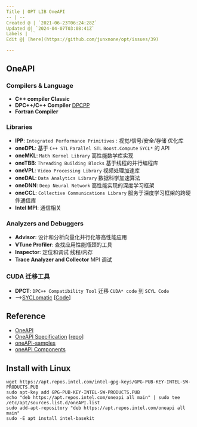```yaml
---
Title | OPT LIB OneAPI
-- | --
Created @ | `2021-06-23T06:24:28Z`
Updated @| `2024-04-07T03:08:41Z`
Labels | ``
Edit @| [here](https://github.com/junxnone/opt/issues/39)

---
```

## OneAPI

### Compilers & Language 

- **C++ compiler Classic**
-  **DPC++/C++ Compiler** [DPCPP](/0036_OPT_PARA_DPCPP)
- **Fortran Compiler**

### Libraries

- **IPP**: `Integrated Performance Primitives` : 视觉/信号/安全/存储 优化库
- **oneDPL**: 基于 `C++ STL`  `Parallel STL` `Boost.Compute` `SYCL*` 的 API
- **oneMKL**: `Math Kernel Library` 高性能数学库实现
- **oneTBB**: `Threading Building Blocks` 基于线程的并行编程库
- **oneVPL**: `Video Processing Library` 视频处理加速库
- **oneDAL**: `Data Analytics Library` 数据科学加速算法
- **oneDNN**: `Deep Neural Network` 高性能实现的深度学习框架
- **oneCCL**: `Collective Communications Library` 服务于深度学习框架的跨硬件通信库
- **Intel MPI**: 通信相关

### Analyzers and Debuggers

- **Advisor**: 设计和分析向量化并行化等高性能应用
- **VTune Profiler**: 查找应用性能瓶颈的工具
- **Inspector**: 定位和调试 线程/内存
- **Trace Analyzer and Collector** MPI 调试

### CUDA 迁移工具

- **DPCT**: `DPC++ Compatibility Tool`  迁移 `CUDA* code` 到 `SCYL Code`
- -->[SYCLomatic](https://oneapi-src.github.io/SYCLomatic/index.html) [[Code](https://github.com/oneapi-src/SYCLomatic)]


## Reference

- [OneAPI](https://www.intel.com/content/www/us/en/developer/tools/oneapi/overview.html)
- [OneAPI Specification](https://spec.oneapi.io/versions/1.2-rev-1/) [[repo](https://github.com/oneapi-src/oneAPI-spec)]
- [oneAPI-samples](https://github.com/oneapi-src/oneAPI-samples)
- [oneAPI Components](https://www.intel.com/content/www/us/en/developer/tools/oneapi/components.html)



## Install  with Linux

```
wget https://apt.repos.intel.com/intel-gpg-keys/GPG-PUB-KEY-INTEL-SW-PRODUCTS.PUB
sudo apt-key add GPG-PUB-KEY-INTEL-SW-PRODUCTS.PUB
echo "deb https://apt.repos.intel.com/oneapi all main" | sudo tee /etc/apt/sources.list.d/oneAPI.list
sudo add-apt-repository "deb https://apt.repos.intel.com/oneapi all main"
sudo -E apt install intel-basekit
```


